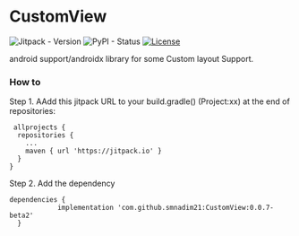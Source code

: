 # CustomView

![Jitpack - Version](https://img.shields.io/jitpack/v/github/smnadim21/CustomView?color=green)
![PyPI - Status](https://img.shields.io/pypi/status/django)
[![License](https://img.shields.io/badge/License-Apache%202.0-blue.svg)](https://opensource.org/licenses/Apache-2.0)

android support/androidx library for some Custom layout Support.

### How to 



Step 1. AAdd this jitpack URL to your build.gradle() (Project:xx) at the end of repositories:

     allprojects {
      repositories {
        ...
        maven { url 'https://jitpack.io' }
      }
    }

Step 2. Add the dependency    

    dependencies {
                implementation 'com.github.smnadim21:CustomView:0.0.7-beta2'
      }
    
